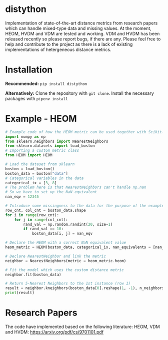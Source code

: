 # distython
Implementation of state-of-the-art distance metrics from research papers which can handle mixed-type data and missing values.
At the moment, HEOM, HVDM and VDM are tested and working. VDM and HVDM has been released recently so please report bugs, if there are any.
Please feel free to help and contribute to the project as there is a lack of existing implementations of hetergeneous distance metrics.
# Installation
**Recommended:** `pip install distython`

**Alternatively:**
Clone the repository with `git clone`.
Install the necessary packages with `pipenv install`

# Example - HEOM
```python
# Example code of how the HEOM metric can be used together with Scikit-Learn
import numpy as np
from sklearn.neighbors import NearestNeighbors
from sklearn.datasets import load_boston
# Importing a custom metric class
from HEOM import HEOM

# Load the dataset from sklearn
boston = load_boston()
boston_data = boston["data"]
# Categorical variables in the data
categorical_ix = [3, 8]
# The problem here is that NearestNeighbors can't handle np.nan
# So we have to set up the NaN equivalent
nan_eqv = 12345

# Introduce some missingness to the data for the purpose of the example
row_cnt, col_cnt = boston_data.shape
for i in range(row_cnt):
    for j in range(col_cnt):
        rand_val = np.random.randint(20, size=1)
        if rand_val == 10:
            boston_data[i, j] = nan_eqv

# Declare the HEOM with a correct NaN equivalent value
heom_metric = HEOM(boston_data, categorical_ix, nan_equivalents = [nan_eqv])

# Declare NearestNeighbor and link the metric
neighbor = NearestNeighbors(metric = heom_metric.heom)

# Fit the model which uses the custom distance metric 
neighbor.fit(boston_data)

# Return 5-Nearest Neighbors to the 1st instance (row 1)
result = neighbor.kneighbors(boston_data[0].reshape(1, -1), n_neighbors = 5)
print(result)
```
# Research Papers
The code have implemented based on the following literature:
HEOM, VDM and HVDM: https://arxiv.org/pdf/cs/9701101.pdf
